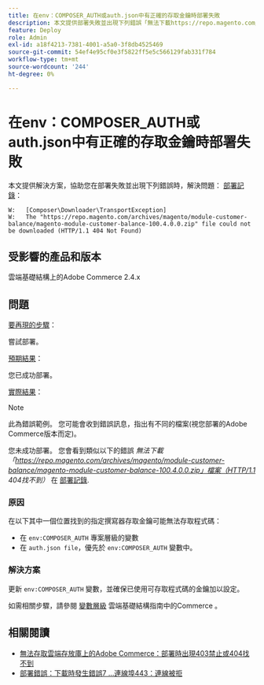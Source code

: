 ```yaml
---
title: 在env：COMPOSER_AUTH或auth.json中有正確的存取金鑰時部署失敗
description: 本文提供部署失敗並出現下列錯誤「無法下載https://repo.magento.com/archives/magento/module-customer-balance/magento-module-customer-balance-100.4.0.0.zip檔案(HTTP/1.1 404 Not Found)」時問題的解決方案。
feature: Deploy
role: Admin
exl-id: a18f4213-7381-4001-a5a0-3f8db4525469
source-git-commit: 54ef4e95cf0e3f5822ff5e5c566129fab331f784
workflow-type: tm+mt
source-wordcount: '244'
ht-degree: 0%

---
```


# 在env：COMPOSER_AUTH或auth.json中有正確的存取金鑰時部署失敗

本文提供解決方案，協助您在部署失敗並出現下列錯誤時，解決問題： [部署記錄](/docs/commerce-cloud-service/user-guide/develop/test/log-locations#deploy-log)：

```
W:   [Composer\Downloader\TransportException]
W:   The "https://repo.magento.com/archives/magento/module-customer-balance/magento-module-customer-balance-100.4.0.0.zip" file could not be downloaded (HTTP/1.1 404 Not Found)
```

## 受影響的產品和版本

雲端基礎結構上的Adobe Commerce 2.4.x

## 問題  

<u>要再現的步驟</u>：

嘗試部署。 

<u>預期結果</u>：

您已成功部署。

<u>實際結果</u>：

>[!NOTE]
>
>此為錯誤範例。 您可能會收到錯誤訊息，指出有不同的檔案(視您部署的Adobe Commerce版本而定)。

您未成功部署。 您會看到類似以下的錯誤 *無法下載「https://repo.magento.com/archives/magento/module-customer-balance/magento-module-customer-balance-100.4.0.0.zip」檔案（HTTP/1.1 404找不到）* 在 [部署記錄](/docs/commerce-cloud-service/user-guide/develop/test/log-locations#deploy-log).


### 原因

在以下其中一個位置找到的指定撰寫器存取金鑰可能無法存取程式碼：

* 在 `env:COMPOSER_AUTH` 專案層級的變數
* 在 `auth.json file`，優先於 `env:COMPOSER_AUTH` 變數中。

### 解決方案

更新 `env:COMPOSER_AUTH` 變數，並確保已使用可存取程式碼的金鑰加以設定。

如需相關步驟，請參閱 [變數層級](/docs/commerce-cloud-service/user-guide/configure/env/variable-levels) 雲端基礎結構指南中的Commerce 。

## 相關閱讀

* [無法存取雲端存放庫上的Adobe Commerce：部署時出現403禁止或404找不到](/docs/commerce-knowledge-base/kb/troubleshooting/deployment/magento-commerce-cloud-repo-could-not-be-accessed-403-forbidden-or-404-not-found-error-when-deploying.html)
* [部署錯誤：下載時發生錯誤7 ...連線埠443：連線被拒](https://experienceleague.adobe.com/en/docs/commerce-knowledge-base/kb/troubleshooting/deployment/deployment-error-downloading-connection-refused-adobe-commerce)
